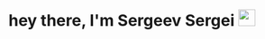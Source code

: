 
<div id="header" align="center">
  <img src="https://komarev.com/ghpvc/?username=SergeevSS55&style=flat-square&color=blue" alt=""/>
</div>
<h1>
  hey there, I'm Sergeev Sergei
  <img src="https://media.giphy.com/media/hvRJCLFzcasrR4ia7z/giphy.gif" width="30px"/>
</h1>
<!--
**SergeevSS55/SergeevSS55** is a ✨ _special_ ✨ repository because its `README.md` (this file) appears on your GitHub profile.

Here are some ideas to get you started:

- 🔭 I’m currently working on ...
- 🌱 I’m currently learning ...
- 👯 I’m looking to collaborate on ...
- 🤔 I’m looking for help with ...
- 💬 Ask me about ...
- 📫 How to reach me: ...
- 😄 Pronouns: ...
- ⚡ Fun fact: ...
-->
